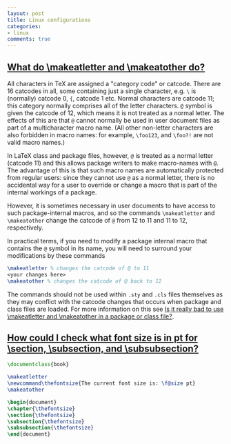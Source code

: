 ```yaml
---
layout: post
title: Linux configurations
categories:
- linux
comments: true
---
```


## [What do \makeatletter and \makeatother do?](https://tex.stackexchange.com/a/8353)

All characters in TeX are assigned a "category code" or catcode. There are 16 catcodes in all, some containing just a single character, e.g. 
`\` is (normally) catcode 0, 
`{`, catcode 1 etc. 
Normal characters are catcode 11; 
this category normally comprises all of the letter characters. 
`@` symbol is given the catcode of 12, which means it is not treated as a normal letter. The effects of this are that `@` cannot normally be used in user document files as part of a multicharacter macro name. (All other non-letter characters are also forbidden in macro names: for example, `\foo123`, and `\foo?!` are not valid macro names.)

In LaTeX class and package files, however, `@` is treated as a normal letter (catcode 11) and this allows package writers to make macro-names with `@`. The advantage of this is that such macro names are automatically protected from regular users: since they cannot use `@` as a normal letter, there is no accidental way for a user to override or change a macro that is part of the internal workings of a package.

However, it is sometimes necessary in user documents to have access to such package-internal macros, and so the commands `\makeatletter` and `\makeatother` change the catcode of `@` from 12 to 11 and 11 to 12, respectively.

In practical terms, if you need to modify a package internal macro that contains the `@` symbol in its name, you will need to surround your modifications by these commands

```latex
\makeatletter % changes the catcode of @ to 11
<your changes here>
\makeatother % changes the catcode of @ back to 12
```

The commands should not be used within `.sty` and `.cls` files themselves as they may conflict with the catcode changes that occurs when package and class files are loaded. For more information on this see [Is it really bad to use \makeatletter and \makeatother in a package or class file?](https://tex.stackexchange.com/a/62586).


## [How could I check what font size is in pt for \section, \subsection, and \subsubsection?](https://tex.stackexchange.com/a/125174)

```latex
\documentclass{book}

\makeatletter
\newcommand\thefontsize{The current font size is: \f@size pt}
\makeatother

\begin{document}
\chapter{\thefontsize}
\section{\thefontsize}
\subsection{\thefontsize}
\subsubsection{\thefontsize}
\end{document}
```